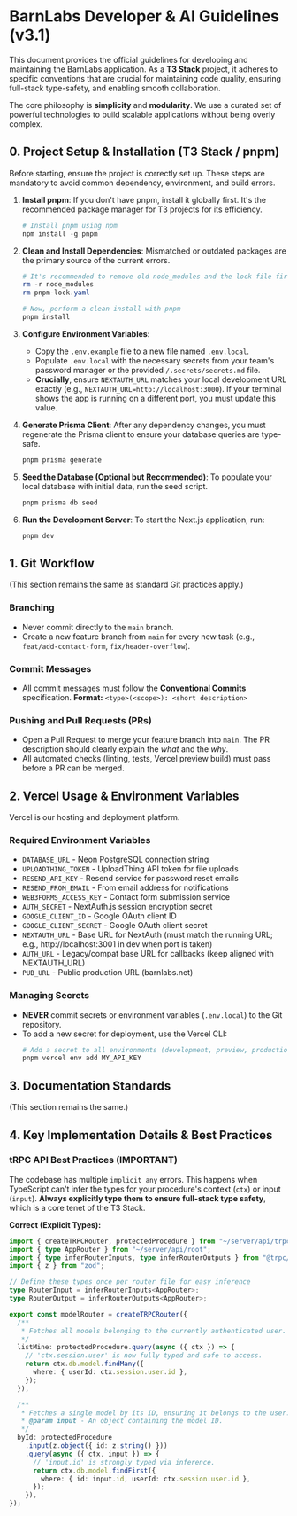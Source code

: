 # BarnLabs Developer & AI Guidelines (v3.1)

This document provides the official guidelines for developing and maintaining the BarnLabs application. As a **T3 Stack** project, it adheres to specific conventions that are crucial for maintaining code quality, ensuring full-stack type-safety, and enabling smooth collaboration.

The core philosophy is **simplicity** and **modularity**. We use a curated set of powerful technologies to build scalable applications without being overly complex.

## **0. Project Setup & Installation (T3 Stack / pnpm)**

Before starting, ensure the project is correctly set up. These steps are mandatory to avoid common dependency, environment, and build errors.

1.  **Install pnpm**: If you don't have pnpm, install it globally first. It's the recommended package manager for T3 projects for its efficiency.

    ```powershell
    # Install pnpm using npm
    npm install -g pnpm
    ```

2.  **Clean and Install Dependencies**: Mismatched or outdated packages are the primary source of the current errors.

    ```powershell
    # It's recommended to remove old node_modules and the lock file first
    rm -r node_modules
    rm pnpm-lock.yaml

    # Now, perform a clean install with pnpm
    pnpm install
    ```

3.  **Configure Environment Variables**:
    - Copy the `.env.example` file to a new file named `.env.local`.
    - Populate `.env.local` with the necessary secrets from your team's password manager or the provided `/.secrets/secrets.md` file.
    - **Crucially**, ensure `NEXTAUTH_URL` matches your local development URL exactly (e.g., `NEXTAUTH_URL=http://localhost:3000`). If your terminal shows the app is running on a different port, you must update this value.

4.  **Generate Prisma Client**: After any dependency changes, you must regenerate the Prisma client to ensure your database queries are type-safe.

    ```powershell
    pnpm prisma generate
    ```

5.  **Seed the Database (Optional but Recommended)**: To populate your local database with initial data, run the seed script.
    ```powershell
    pnpm prisma db seed
    ```
6.  **Run the Development Server**: To start the Next.js application, run:
    ```powershell
    pnpm dev
    ```

## **1. Git Workflow**

(This section remains the same as standard Git practices apply.)

### **Branching**

- Never commit directly to the `main` branch.
- Create a new feature branch from `main` for every new task (e.g., `feat/add-contact-form`, `fix/header-overflow`).

### **Commit Messages**

- All commit messages must follow the **Conventional Commits** specification.
  **Format:** `<type>(<scope>): <short description>`

### **Pushing and Pull Requests (PRs)**

- Open a Pull Request to merge your feature branch into `main`. The PR description should clearly explain the _what_ and the _why_.
- All automated checks (linting, tests, Vercel preview build) must pass before a PR can be merged.

## **2. Vercel Usage & Environment Variables**

Vercel is our hosting and deployment platform.

### **Required Environment Variables**

- `DATABASE_URL` - Neon PostgreSQL connection string
- `UPLOADTHING_TOKEN` - UploadThing API token for file uploads
- `RESEND_API_KEY` - Resend service for password reset emails
- `RESEND_FROM_EMAIL` - From email address for notifications
- `WEB3FORMS_ACCESS_KEY` - Contact form submission service
- `AUTH_SECRET` - NextAuth.js session encryption secret
- `GOOGLE_CLIENT_ID` - Google OAuth client ID
- `GOOGLE_CLIENT_SECRET` - Google OAuth client secret
- `NEXTAUTH_URL` - Base URL for NextAuth (must match the running URL; e.g., http://localhost:3001 in dev when port is taken)
- `AUTH_URL` - Legacy/compat base URL for callbacks (keep aligned with NEXTAUTH_URL)
- `PUB_URL` - Public production URL (barnlabs.net)

### **Managing Secrets**

- **NEVER** commit secrets or environment variables (`.env.local`) to the Git repository.
- To add a new secret for deployment, use the Vercel CLI:
  ```bash
  # Add a secret to all environments (development, preview, production)
  pnpm vercel env add MY_API_KEY
  ```

## **3. Documentation Standards**

(This section remains the same.)

## **4. Key Implementation Details & Best Practices**

### **tRPC API Best Practices (IMPORTANT)**

The codebase has multiple `implicit any` errors. This happens when TypeScript can't infer the types for your procedure's context (`ctx`) or input (`input`). **Always explicitly type them to ensure full-stack type safety**, which is a core tenet of the T3 Stack.

**Correct (Explicit Types):**

```typescript
import { createTRPCRouter, protectedProcedure } from "~/server/api/trpc";
import { type AppRouter } from "~/server/api/root";
import { type inferRouterInputs, type inferRouterOutputs } from "@trpc/server";
import { z } from "zod";

// Define these types once per router file for easy inference
type RouterInput = inferRouterInputs<AppRouter>;
type RouterOutput = inferRouterOutputs<AppRouter>;

export const modelRouter = createTRPCRouter({
  /**
   * Fetches all models belonging to the currently authenticated user.
   */
  listMine: protectedProcedure.query(async ({ ctx }) => {
    // 'ctx.session.user' is now fully typed and safe to access.
    return ctx.db.model.findMany({
      where: { userId: ctx.session.user.id },
    });
  }),

  /**
   * Fetches a single model by its ID, ensuring it belongs to the user.
   * @param input - An object containing the model ID.
   */
  byId: protectedProcedure
    .input(z.object({ id: z.string() }))
    .query(async ({ ctx, input }) => {
      // 'input.id' is strongly typed via inference.
      return ctx.db.model.findFirst({
        where: { id: input.id, userId: ctx.session.user.id },
      });
    }),
});
```
